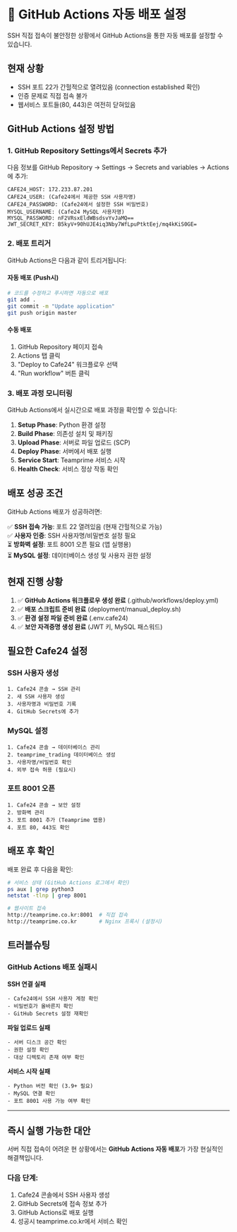 # 🚀 GitHub Actions 자동 배포 설정

SSH 직접 접속이 불안정한 상황에서 GitHub Actions을 통한 자동 배포를 설정할 수 있습니다.

## 현재 상황
- SSH 포트 22가 간헐적으로 열려있음 (connection established 확인)
- 인증 문제로 직접 접속 불가
- 웹서비스 포트들(80, 443)은 여전히 닫혀있음

## GitHub Actions 설정 방법

### 1. GitHub Repository Settings에서 Secrets 추가

다음 정보를 GitHub Repository → Settings → Secrets and variables → Actions에 추가:

```
CAFE24_HOST: 172.233.87.201
CAFE24_USER: (Cafe24에서 제공한 SSH 사용자명)
CAFE24_PASSWORD: (Cafe24에서 설정한 SSH 비밀번호)
MYSQL_USERNAME: (Cafe24 MySQL 사용자명)
MYSQL_PASSWORD: nF2VRsxEldWBsdsvYvJaMQ==
JWT_SECRET_KEY: B5kyV+90hUJE4iq3Nby7WfLpuPtktEej/mq4kKiS0GE=
```

### 2. 배포 트리거

GitHub Actions은 다음과 같이 트리거됩니다:

#### 자동 배포 (Push시)
```bash
# 코드를 수정하고 푸시하면 자동으로 배포
git add .
git commit -m "Update application"
git push origin master
```

#### 수동 배포
1. GitHub Repository 페이지 접속
2. Actions 탭 클릭
3. "Deploy to Cafe24" 워크플로우 선택
4. "Run workflow" 버튼 클릭

### 3. 배포 과정 모니터링

GitHub Actions에서 실시간으로 배포 과정을 확인할 수 있습니다:

1. **Setup Phase**: Python 환경 설정
2. **Build Phase**: 의존성 설치 및 패키징
3. **Upload Phase**: 서버로 파일 업로드 (SCP)
4. **Deploy Phase**: 서버에서 배포 실행
5. **Service Start**: Teamprime 서비스 시작
6. **Health Check**: 서비스 정상 작동 확인

## 배포 성공 조건

GitHub Actions 배포가 성공하려면:

✅ **SSH 접속 가능**: 포트 22 열려있음 (현재 간헐적으로 가능)  
✅ **사용자 인증**: SSH 사용자명/비밀번호 설정 필요  
⏳ **방화벽 설정**: 포트 8001 오픈 필요 (앱 실행용)  
⏳ **MySQL 설정**: 데이터베이스 생성 및 사용자 권한 설정  

## 현재 진행 상황

1. ✅ **GitHub Actions 워크플로우 생성 완료** (.github/workflows/deploy.yml)
2. ✅ **배포 스크립트 준비 완료** (deployment/manual_deploy.sh)
3. ✅ **환경 설정 파일 준비 완료** (.env.cafe24)
4. ✅ **보안 자격증명 생성 완료** (JWT 키, MySQL 패스워드)

## 필요한 Cafe24 설정

### SSH 사용자 생성
```
1. Cafe24 콘솔 → SSH 관리
2. 새 SSH 사용자 생성
3. 사용자명과 비밀번호 기록
4. GitHub Secrets에 추가
```

### MySQL 설정
```
1. Cafe24 콘솔 → 데이터베이스 관리
2. teamprime_trading 데이터베이스 생성
3. 사용자명/비밀번호 확인
4. 외부 접속 허용 (필요시)
```

### 포트 8001 오픈
```
1. Cafe24 콘솔 → 보안 설정
2. 방화벽 관리
3. 포트 8001 추가 (Teamprime 앱용)
4. 포트 80, 443도 확인
```

## 배포 후 확인

배포 완료 후 다음을 확인:

```bash
# 서비스 상태 (GitHub Actions 로그에서 확인)
ps aux | grep python3
netstat -tlnp | grep 8001

# 웹사이트 접속
http://teamprime.co.kr:8001  # 직접 접속
http://teamprime.co.kr       # Nginx 프록시 (설정시)
```

## 트러블슈팅

### GitHub Actions 배포 실패시

**SSH 연결 실패**
```
- Cafe24에서 SSH 사용자 계정 확인
- 비밀번호가 올바른지 확인
- GitHub Secrets 설정 재확인
```

**파일 업로드 실패**
```
- 서버 디스크 공간 확인
- 권한 설정 확인
- 대상 디렉토리 존재 여부 확인
```

**서비스 시작 실패**
```
- Python 버전 확인 (3.9+ 필요)
- MySQL 연결 확인
- 포트 8001 사용 가능 여부 확인
```

---

## 즉시 실행 가능한 대안

서버 직접 접속이 어려운 현 상황에서는 **GitHub Actions 자동 배포**가 가장 현실적인 해결책입니다.

### 다음 단계:
1. Cafe24 콘솔에서 SSH 사용자 생성
2. GitHub Secrets에 접속 정보 추가  
3. GitHub Actions로 배포 실행
4. 성공시 teamprime.co.kr에서 서비스 확인